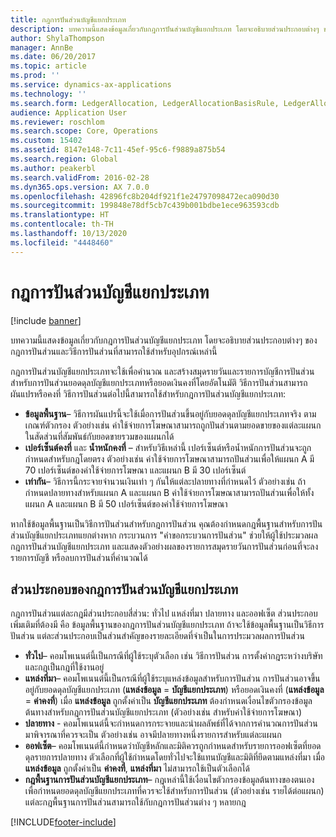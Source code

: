 ```yaml
---
title: กฎการปันส่วนบัญชีแยกประเภท
description: บทความนี้แสดงข้อมูลเกี่ยวกับกฎการปันส่วนบัญชีแยกประเภท โดยจะอธิบายส่วนประกอบต่างๆ ของกฎการปันส่วนและวิธีการปันส่วนที่สามารถใช้สำหรับอุปกรณ์เหล่านี้
author: ShylaThompson
manager: AnnBe
ms.date: 06/20/2017
ms.topic: article
ms.prod: ''
ms.service: dynamics-ax-applications
ms.technology: ''
ms.search.form: LedgerAllocation, LedgerAllocationBasisRule, LedgerAllocationRequest, LedgerAllocationRule
audience: Application User
ms.reviewer: roschlom
ms.search.scope: Core, Operations
ms.custom: 15402
ms.assetid: 8147e148-7c11-45ef-95c6-f9889a875b54
ms.search.region: Global
ms.author: peakerbl
ms.search.validFrom: 2016-02-28
ms.dyn365.ops.version: AX 7.0.0
ms.openlocfilehash: 42896fc8b204df921f1e24797098472eca090d30
ms.sourcegitcommit: 199848e78df5cb7c439b001bdbe1ece963593cdb
ms.translationtype: HT
ms.contentlocale: th-TH
ms.lasthandoff: 10/13/2020
ms.locfileid: "4448460"
---
```

# <a name="ledger-allocation-rules"></a>กฎการปันส่วนบัญชีแยกประเภท

[!include [banner](../includes/banner.md)]

บทความนี้แสดงข้อมูลเกี่ยวกับกฎการปันส่วนบัญชีแยกประเภท โดยจะอธิบายส่วนประกอบต่างๆ ของกฎการปันส่วนและวิธีการปันส่วนที่สามารถใช้สำหรับอุปกรณ์เหล่านี้

กฎการปันส่วนบัญชีแยกประเภทจะใช้เพื่อคำนวณ และสร้างสมุดรายวันและรายการบัญชีการปันส่วนสำหรับการปันส่วนยอดดุลบัญชีแยกประเภทหรือยอดเงินคงที่โดยอัตโนมัติ วิธีการปันส่วนสามารถผันแปรหรือคงที่ วิธีการปันส่วนต่อไปนี้สามารถใช้สำหรับกฎการปันส่วนบัญชีแยกประเภท:

-   **ข้อมูลพื้นฐาน**– วิธีการผันแปรนี้จะใช้เมื่อการปันส่วนขึ้นอยู่กับยอดดุลบัญชีแยกประเภทจริง ตามเกณฑ์ตัวกรอง ตัวอย่างเช่น ค่าใช้จ่ายการโฆษณาสามารถถูกปันส่วนตามยอดขายของแต่ละแผนกในสัดส่วนที่สัมพันธ์กับยอดขายรวมของแผนกได้
-   **เปอร์เซ็นต์คงที่** และ **น้ำหนักคงที่** – สำหรับวิธีเหล่านี้ เปอร์เซ็นต์หรือน้ำหนักการปันส่วนจะถูกกำหนดสำหรับกฎโดยตรง ตัวอย่างเช่น ค่าใช้จ่ายการโฆษณาสามารถปันส่วนเพื่อให้แผนก A มี 70 เปอร์เซ็นต์ของค่าใช้จ่ายการโฆษณา และแผนก B มี 30 เปอร์เซ็นต์
-   **เท่ากัน**– วิธีการนี้กระจายจำนวนเงินเท่า ๆ กันให้แต่ละปลายทางที่กำหนดไว้ ตัวอย่างเช่น ถ้ากำหนดปลายทางสำหรับแผนก A และแผนก B ค่าใช้จ่ายการโฆษณาสามารถปันส่วนเพื่อให้ทั้งแผนก A และแผนก B มี 50 เปอร์เซ็นต์ของค่าใช้จ่ายการโฆษณา

หากใช้ข้อมูลพื้นฐานเป็นวิธีการปันส่วนสำหรับกฎการปันส่วน คุณต้องกำหนดกฎพื้นฐานสำหรับการปันส่วนบัญชีแยกประเภทแยกต่างหาก กระบวนการ "คำขอกระบวนการปันส่วน" ช่วยให้ผู้ใช้ประมวลผลกฎการปันส่วนบัญชีแยกประเภท และแสดงตัวอย่างผลของรายการสมุดรายวันการปันส่วนก่อนที่จะลงรายการบัญชี หรือลบการปันส่วนที่คำนวณได้

## <a name="components-of-ledger-allocation-rules"></a>ส่วนประกอบของกฎการปันส่วนบัญชีแยกประเภท
กฎการปันส่วนแต่ละกฎมีส่วนประกอบสี่ส่วน: ทั่วไป แหล่งที่มา ปลายทาง และออฟเซ็ต ส่วนประกอบเพิ่มเติมที่ต้องมี คือ ข้อมูลพื้นฐานของกฎการปันส่วนบัญชีแยกประเภท ถ้าจะใช้ข้อมูลพื้นฐานเป็นวิธีการปันส่วน แต่ละส่วนประกอบเป็นส่วนสำคัญของรายละเอียดที่จำเป็นในการประมวลผลการปันส่วน

-   **ทั่วไป**– คอมโพเนนต์นี้เป็นกรณีที่ผู้ใช้ระบุตัวเลือก เช่น วิธีการปันส่วน การตั้งค่ากฎระหว่างบริษัท และกฎเป็นกฎที่ใช้งานอยู่
-   **แหล่งที่มา**– คอมโพเนนต์นี้เป็นกรณีที่ผู้ใช้ระบุแหล่งข้อมูลสำหรับการปันส่วน การปันส่วนอาจขึ้นอยู่กับยอดดุลบัญชีแยกประเภท (**แหล่งข้อมูล** = **บัญชีแยกประเภท**) หรือยอดเงินคงที่ (**แหล่งข้อมูล** = **ค่าคงที่**) เมื่อ **แหล่งข้อมูล** ถูกตั้งค่าเป็น **บัญชีแยกประเภท** ต้องกำหนดเงื่อนไขตัวกรองข้อมูลต้นทางสำหรับกฎการปันส่วนบัญชีแยกประเภท (ตัวอย่างเช่น สำหรับค่าใช้จ่ายการโฆษณา)
-   **ปลายทาง** - คอมโพเนนต์นี้จะกำหนดการกระจายและนำผลลัพธ์ที่ได้จากการคำนวณการปันส่วนมาพิจารณาที่ควรจะเป็น ตัวอย่างเช่น อาจมีปลายทางหนึ่งรายการสำหรับแต่ละแผนก
-   **ออฟเซ็ต**– คอมโพเนนต์นี้กำหนดว่าบัญชีหลักและมิติควรถูกกำหนดสำหรับรายการออฟเซ็ตที่ยอดดุลรายการปลายทาง ตัวเลือกที่ผู้ใช้กำหนดโดยทั่วไปจะใช้แทนบัญชีและมิติที่ยึดตามแหล่งที่มา เมื่อ **แหล่งข้อมูล** ถูกตั้งค่าเป็น **ค่าคงที่**, **แหล่งที่มา** ไม่สามารถใช้เป็นตัวเลือกได้
-   **กฎพื้นฐานการปันส่วนบัญชีแยกประเภท**– กฎเหล่านี้ใช้เงื่อนไขตัวกรองข้อมูลต้นทางของตนเองเพื่อกำหนดยอดดุลบัญชีแยกประเภทที่ควรจะใช้สำหรับการปันส่วน (ตัวอย่างเช่น รายได้ต่อแผนก) แต่ละกฎพื้นฐานการปันส่วนสามารถใช้กับกฎการปันส่วนต่าง ๆ หลายกฎ






[!INCLUDE[footer-include](../../includes/footer-banner.md)]